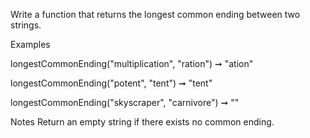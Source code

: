 Write a function that returns the longest common ending between two strings.

Examples

longestCommonEnding("multiplication", "ration") ➞ "ation"

longestCommonEnding("potent", "tent") ➞ "tent"

longestCommonEnding("skyscraper", "carnivore") ➞ ""

Notes
Return an empty string if there exists no common ending.